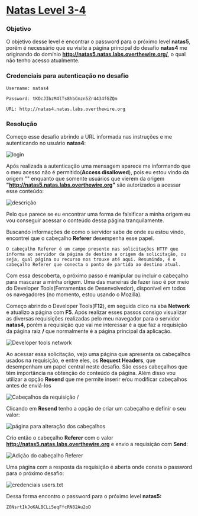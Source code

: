 # [Natas Level 3-4](https://overthewire.org/wargames/natas/natas4.html)


### Objetivo
O objetivo desse level é encontrar o password para o próximo level **natas5**, porém é necessário que eu visite a página principal do desafio **natas4** me originando do domínio **http://natas5.natas.labs.overthewire.org/**, o qual não tenho acesso atualmente.


### Credenciais para autenticação no desafio

```
Username: natas4
```
```
Password: tKOcJIbzM4lTs8hbCmzn5Zr4434fGZQm
```
```
URL: http://natas4.natas.labs.overthewire.org
```

### Resolução

Começo esse desafio abrindo a URL informada nas instruções e me autenticando no usuário **natas4**:

<img src="./imgs/1.png" alt="login">

<br>

Após realizada a autenticação uma mensagem aparece me informando que o meu acesso não é permitido(**Access disallowed**), pois eu estou vindo da origem "" enquanto que somente usuários que vierem da origem **"http://natas5.natas.labs.overthewire.org"** são autorizados a acessar esse conteúdo:


<img src="./imgs/2.png" alt="descrição">

<br>

Pelo que parece se eu encontrar uma forma de falsificar a minha origem eu vou conseguir acessar o conteúdo dessa página tranquilamente.

Buscando informações de como o servidor sabe de onde eu estou vindo, encontrei que o cabeçalho **Referer** desempenha esse papel. 

    O cabeçalho Referer é um campo presente nas solicitações HTTP que informa ao servidor da página de destino a origem da solicitação, ou seja, qual página ou recurso nos trouxe até aqui. Resumindo, é o cabeçalho Referer que conecta o ponto de partida ao destino atual.


Com essa descoberta, o próximo passo é manipular ou incluir o cabeçalho para mascarar a minha origem. Uma das maneiras de fazer isso é por meio do Developer Tools(Ferramentas de Desenvolvedor), disponível em todos os navegadores (no momento, estou usando o Mozilla).

Começo abrindo o Developer Tools(**F12**), em seguida clico na aba **Network** e atualizo a página com **F5**. Após realizar esses passos consigo visualizar as diversas requisições realizadas pelo meu navegador para o servidor **natas4**, porém a requisição que vai me interessar é a que faz a requisição da página raiz **/** que normalmente é a página principal da aplicação.

<img src="./imgs/3.png" alt="Developer tools network">

<br>

Ao acessar essa solicitação, vejo uma página que apresenta os cabeçalhos usados na requisição, e entre eles, os **Request Headers**, que desempenham um papel central neste desafio. São esses cabeçalhos que têm importância na obtenção do conteúdo da página. Além disso vou utilizar a opção **Resend** que me permite inserir e/ou modificar cabeçalhos antes de enviá-los

<img src="./imgs/4.png" alt="Cabeçalhos da requisição /">

<br>

Clicando em **Resend** tenho a opção de criar um cabeçalho e definir o seu valor:

<img src="./imgs/5.png" alt="página para alteração dos cabeçalhos">

<br>

Crio então o cabeçalho **Referer** com o valor **http://natas5.natas.labs.overthewire.org** e envio a requisição com **Send**:

<img src="./imgs/6.png" alt="Adição do cabeçalho Referer">

<br>

Uma página com a resposta da requisição é aberta onde consta o password para o próximo desafio:

<img src="./imgs/7.png" alt="credenciais users.txt">
<br>

Dessa forma encontro o password para o próximo level **natas5:**

    Z0NsrtIkJoKALBCLi5eqFfcRN82Au2oD